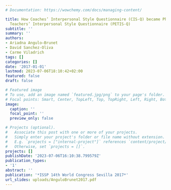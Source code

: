 ```yaml
---
# Documentation: https://wowchemy.com/docs/managing-content/

title: How Coaches’ Interpersonal Style Questionnaire (CIS-Q) became Physical Education
  Teachers’ Interpersonal Style Questionnaire (PETIS-Q)
subtitle: ''
summary: ''
authors:
- Ariadna Angulo—Brunet
- David Sanchez-Oliva
- Carme Viladrich
tags: []
categories: []
date: '2017-01-01'
lastmod: 2023-07-06T18:10:42+02:00
featured: false
draft: false

# Featured image
# To use, add an image named `featured.jpg/png` to your page's folder.
# Focal points: Smart, Center, TopLeft, Top, TopRight, Left, Right, BottomLeft, Bottom, BottomRight.
image:
  caption: ''
  focal_point: ''
  preview_only: false

# Projects (optional).
#   Associate this post with one or more of your projects.
#   Simply enter your project's folder or file name without extension.
#   E.g. `projects = ["internal-project"]` references `content/project/deep-learning/index.md`.
#   Otherwise, set `projects = []`.
projects: []
publishDate: '2023-07-06T16:10:38.799579Z'
publication_types:
- '1'
abstract: ''
publication: '*ISSP 14th World Congress Sevilla 2017*'
url_slides: uploads/AnguloBrunet2017.pdf
---
```

